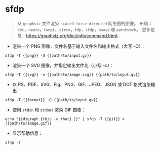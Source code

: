 # sfdp

> 从 `graphviz` 文件渲染 `scaled force-directed` 网络图的图像。
> 布局：`dot`，`neato`，`twopi`，`circo`，`fdp`，`sfdp`，`osage` 和 `patchwork`。
> 更多信息：<https://graphviz.org/doc/info/command.html>。

- 渲染一个 PNG 图像，文件名基于输入文件名和输出格式（大写 -O）：

`sfdp -T {{png}} -O {{path/to/input.gv}}`

- 渲染一个 SVG 图像，并指定输出文件名（小写 -o）：

`sfdp -T {{svg}} -o {{path/to/image.svg}} {{path/to/input.gv}}`

- 以 PS、PDF、SVG、Fig、PNG、GIF、JPEG、JSON 或 DOT 格式渲染输出：

`sfdp -T {{format}} -O {{path/to/input.gv}}`

- 使用 `stdin` 和 `stdout` 渲染 GIF 图像：

`echo "{{digraph {this -> that} }}" | sfdp -T {{gif}} > {{path/to/image.gif}}`

- 显示帮助信息：

`sfdp -?`